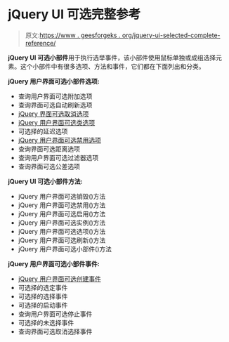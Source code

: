 # jQuery UI 可选完整参考

> 原文:[https://www . geesforgeks . org/jquery-ui-selected-complete-reference/](https://www.geeksforgeeks.org/jquery-ui-selectable-complete-reference/)

**jQuery UI 可选小部件**用于执行选举事件，该小部件使用鼠标单独或成组选择元素。这个小部件中有很多选项、方法和事件，它们都在下面列出和分类。

**jQuery 用户界面可选小部件选项:**

*   查询用户界面可选附加选项
*   查询界面可选自动刷新选项
*   [jQuery 界面可选取消选项](https://www.geeksforgeeks.org/jquery-ui-selectable-cancel-option/)
*   [jQuery 用户界面可选类选项](https://www.geeksforgeeks.org/jquery-ui-selectable-classes-option/)
*   可选择的延迟选项
*   [jQuery 用户界面可选禁用选项](https://www.geeksforgeeks.org/jquery-ui-selectable-disabled-option/)
*   查询界面可选距离选项
*   查询用户界面可选过滤器选项
*   查询界面可选公差选项

**jQuery UI 可选小部件方法:**

*   jQuery 用户界面可选销毁()方法
*   jQuery 用户界面可选禁用()方法
*   jQuery 用户界面可选启用()方法
*   jQuery 用户界面可选实例()方法
*   jQuery 用户界面可选选项()方法
*   jQuery 用户界面可选刷新()方法
*   jQuery 用户界面可选小部件()方法

**jQuery 用户界面可选小部件事件:**

*   [jQuery 用户界面可选创建事件](https://www.geeksforgeeks.org/jquery-ui-selectable-create-event/)
*   可选择的选定事件
*   可选择的选择事件
*   可选择的启动事件
*   查询用户界面可选停止事件
*   可选择的未选择事件
*   查询界面可选取消选择事件